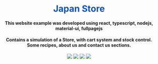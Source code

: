 <div align="center">

  <h1 align="center" style="color:#0F52BA">Japan Store</h1>
  <h4 align="center">This website example was developed using react, typescript, nodejs, material-ui, fullpagejs</h4>
  <h4>Contains a simulation of a Store, with cart system and stock control. Some recipes, about us and contact us sections.</h4>
  <div align="center">
  <a href="https://imgur.com/yhripSF"><img src="https://i.imgur.com/yhripSF.png"/></a>
  <a href="https://imgur.com/oVq7tuP"><img src="https://i.imgur.com/oVq7tuP.png"/></a>
  <a href="https://imgur.com/GuozfPb"><img src="https://i.imgur.com/GuozfPb.png"/></a>
  <a href="https://imgur.com/28t5IVX"><img src="https://i.imgur.com/28t5IVX.png"/></a>
  </div>
</div>
